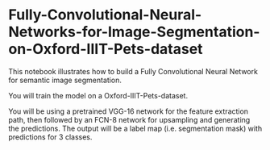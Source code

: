 # Fully-Convolutional-Neural-Networks-for-Image-Segmentation-on-Oxford-IIIT-Pets-dataset

This notebook illustrates how to build a Fully Convolutional Neural Network for semantic image segmentation.

You will train the model on a Oxford-IIIT-Pets-dataset.

You will be using a pretrained VGG-16 network for the feature extraction path, then followed by an FCN-8 network for upsampling and generating the predictions. The output will be a label map (i.e. segmentation mask) with predictions for 3 classes.
